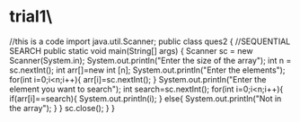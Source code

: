 # trial1\

//this is a code
import java.util.Scanner;
public class ques2 {
    //SEQUENTIAL SEARCH
    public static void main(String[] args) {
    Scanner sc = new Scanner(System.in);
        System.out.println("Enter the size of the array");
        int n = sc.nextInt();
        int arr[]=new int [n];
        System.out.println("Enter the elements");
        for(int i=0;i<n;i++){
            arr[i]=sc.nextInt();
        }
        System.out.println("Enter the element you want to search");
        int search=sc.nextInt();
        for(int i=0;i<n;i++){
           if(arr[i]==search){
               System.out.println(i);
           }
           else{
               System.out.println("Not in the array");
           }
        }
        sc.close();
    }
}

